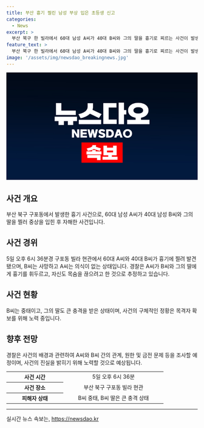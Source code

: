 ```yaml
---
title: 부산 흉기 찔린 남성 부상 입은 초등생 신고
categories:
  - News
excerpt: >
  부산 북구 한 빌라에서 60대 남성 A씨가 40대 B씨와 그의 딸을 흉기로 찌르는 사건이 발생했습니다. B씨는 사망했고, A씨는 의식을 잃은 상태입니다. B씨의 딸도 피신 후에 상처를 발견했으며, 경찰은 A씨가 B씨와의 갈등으로 인해 범행을 저질렀을 가능성을 조사 중입니다. 이들의 관계와 동기에 대한 파악이 진행 중이며, 사건 현장의 CCTV가 없어 목격자 발견에 노력 중입니다.
feature_text: >
  부산 북구 한 빌라에서 60대 남성 A씨가 40대 B씨와 그의 딸을 흉기로 찌르는 사건이 발생했습니다. B씨는 사망했고, A씨는 의식을 잃은 상태입니다. B씨의 딸도 피신 후에 상처를 발견했으며, 경찰은 A씨가 B씨와의 갈등으로 인해 범행을 저질렀을 가능성을 조사 중입니다. 이들의 관계와 동기에 대한 파악이 진행 중이며, 사건 현장의 CCTV가 없어 목격자 발견에 노력 중입니다.
image: '/assets/img/newsdao_breakingnews.jpg'
---
```


<p><img src="/assets/img/newsdao_breakingnews.jpg" alt="pcversion 속보" /></p>

<h2 data-ke-size="size26">사건 개요</h2>

<p data-ke-size="size16">부산 북구 구포동에서 발생한 흉기 사건으로, 60대 남성 A씨가 40대 남성 B씨와 그의 딸을 찔러 중상을 입힌 후 자해한 사건입니다.</p>

<h2 data-ke-size="size26">사건 경위</h2>

<p data-ke-size="size16">5일 오후 6시 36분경 구포동 빌라 현관에서 60대 A씨와 40대 B씨가 흉기에 찔려 발견됐으며, B씨는 사망하고 A씨는 의식이 없는 상태입니다. 경찰은 A씨가 B씨와 그의 딸에게 흉기를 휘두르고, 자신도 목숨을 끊으려고 한 것으로 추정하고 있습니다.</p>

<h2 data-ke-size="size26">사건 현황</h2>

<p data-ke-size="size16">B씨는 중태이고, 그의 딸도 큰 충격을 받은 상태이며, 사건의 구체적인 정황은 목격자 확보를 위해 노력 중입니다.</p>

<h2 data-ke-size="size26">향후 전망</h2>

<p data-ke-size="size16">경찰은 사건의 배경과 관련하여 A씨와 B씨 간의 관계, 원한 및 금전 문제 등을 조사할 예정이며, 사건의 진실을 밝히기 위해 노력할 것으로 예상됩니다.</p>

<table>
    <tr>
        <th style="width: 136.0px;">사건 시간</th>
        <td style="text-align: center; width: 250.4px;">5일 오후 6시 36분</td>
    </tr>
    <tr>
        <th style="width: 136.0px;">사건 장소</th>
        <td style="text-align: center; width: 250.4px;">부산 북구 구포동 빌라 현관</td>
    </tr>
    <tr>
        <th style="width: 136.0px;">피해자 상태</th>
        <td style="text-align: center; width: 250.4px;">B씨 중태, B씨 딸은 큰 충격 상태</td>
    </tr>
</table>

<hr>

<p data-ke-size="size16"></p>
실시간 뉴스 속보는, <a href="https://newsdao.kr" rel="dofollow">https://newsdao.kr</a>


